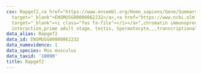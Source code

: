 ```yaml
---
csv: Rapgef2,<a href="https://www.ensembl.org/Homo_sapiens/Gene/Summary?db=core;g=ENSMUSG00000062232"
  target="_blank">ENSMUSG00000062232</a>,<a href="https://www.ncbi.nlm.nih.gov/pubmed/25450459"
  target="_blank"><i class="fas fa-file"></i></a>",chromatin immunoprecipitation assay,direct
  interaction,prime adult stage, testis, Spermatocyte,,,transcriptional regulation,
data_alias: Rapgef2
data_id: ENSMUSG00000062232
data_numevidence: 1
data_species: Mus musculus
data_taxid: '10090'
title: Rapgef2
---
```

